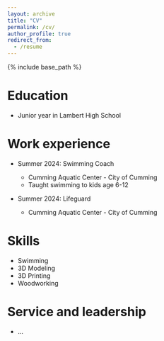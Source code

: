 ```yaml
---
layout: archive
title: "CV"
permalink: /cv/
author_profile: true
redirect_from:
  - /resume
---
```


{% include base_path %}

Education
======
* Junior year in Lambert High School

Work experience
======
* Summer 2024: Swimming Coach
  * Cumming Aquatic Center - City of Cumming
  * Taught swimming to kids age 6-12
  
* Summer 2024: Lifeguard
  * Cumming Aquatic Center - City of Cumming
  
Skills
======
* Swimming
* 3D Modeling
* 3D Printing
* Woodworking
  
Service and leadership
======
* ...
